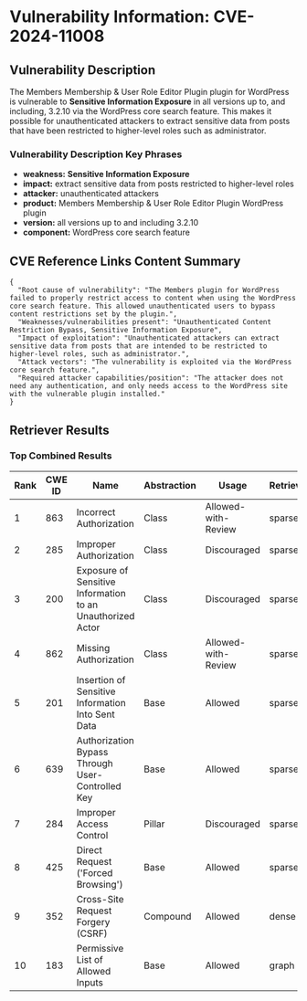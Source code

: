 # Vulnerability Information: CVE-2024-11008

## Vulnerability Description
The Members Membership & User Role Editor Plugin plugin for WordPress is vulnerable to **Sensitive Information Exposure** in all versions up to, and including, 3.2.10 via the WordPress core search feature. This makes it possible for unauthenticated attackers to extract sensitive data from posts that have been restricted to higher-level roles such as administrator.

### Vulnerability Description Key Phrases
- **weakness:** **Sensitive Information Exposure**
- **impact:** extract sensitive data from posts restricted to higher-level roles
- **attacker:** unauthenticated attackers
- **product:** Members Membership & User Role Editor Plugin WordPress plugin
- **version:** all versions up to and including 3.2.10
- **component:** WordPress core search feature

## CVE Reference Links Content Summary
```text
{
  "Root cause of vulnerability": "The Members plugin for WordPress failed to properly restrict access to content when using the WordPress core search feature. This allowed unauthenticated users to bypass content restrictions set by the plugin.",
  "Weaknesses/vulnerabilities present": "Unauthenticated Content Restriction Bypass, Sensitive Information Exposure",
  "Impact of exploitation": "Unauthenticated attackers can extract sensitive data from posts that are intended to be restricted to higher-level roles, such as administrator.",
  "Attack vectors": "The vulnerability is exploited via the WordPress core search feature.",
  "Required attacker capabilities/position": "The attacker does not need any authentication, and only needs access to the WordPress site with the vulnerable plugin installed."
}
```

## Retriever Results

### Top Combined Results

| Rank | CWE ID | Name | Abstraction | Usage  | Retrievers | Individual Scores |
|------|--------|------|-------------|-------|------------|-------------------|
| 1 | 863 | Incorrect Authorization | Class | Allowed-with-Review | sparse | 0.351 |
| 2 | 285 | Improper Authorization | Class | Discouraged | sparse | 0.330 |
| 3 | 200 | Exposure of Sensitive Information to an Unauthorized Actor | Class | Discouraged | sparse | 0.321 |
| 4 | 862 | Missing Authorization | Class | Allowed-with-Review | sparse | 0.317 |
| 5 | 201 | Insertion of Sensitive Information Into Sent Data | Base | Allowed | sparse | 0.311 |
| 6 | 639 | Authorization Bypass Through User-Controlled Key | Base | Allowed | sparse | 0.307 |
| 7 | 284 | Improper Access Control | Pillar | Discouraged | sparse | 0.307 |
| 8 | 425 | Direct Request ('Forced Browsing') | Base | Allowed | sparse | 0.300 |
| 9 | 352 | Cross-Site Request Forgery (CSRF) | Compound | Allowed | dense | 0.554 |
| 10 | 183 | Permissive List of Allowed Inputs | Base | Allowed | graph | 0.002 |

